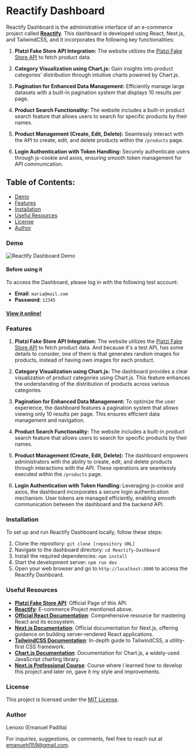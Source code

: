 # Reactify Dashboard

Reactify Dashboard is the administrative interface of an e-commerce project called **[Reactify](#useful-resources)**. This dashboard is developed using React, Next.js, and TailwindCSS, and it incorporates the following key functionalities:

1. **Platzi Fake Store API Integration:** The website utilizes the [Platzi Fake Store API](#useful-resources) to fetch product data.

2. **Category Visualization using Chart.js:** Gain insights into product categories' distribution through intuitive charts powered by Chart.js.

3. **Pagination for Enhanced Data Management:** Efficiently manage large datasets with a built-in pagination system that displays 10 results per page.

4. **Product Search Functionality:** The website includes a built-in product search feature that allows users to search for specific products by their names.

5. **Product Management (Create, Edit, Delete):** Seamlessly interact with the API to create, edit, and delete products within the `/products` page.

6. **Login Authentication with Token Handling:** Securely authenticate users through js-cookie and axios, ensuring smooth token management for API communication.

## Table of Contents:

- [Demo](#demo)
- [Features](#features)
- [Installation](#installation)
- [Useful Resources](#useful-resources)
- [License](#license)
- [Author](#author)

### Demo

![Reactify Dashboard Demo](https://media.giphy.com/media/v1.Y2lkPTc5MGI3NjExeW9uMHJleHRsOWFxbnhkcXlhbzd2eGVocWlnMXc0MjV2bXFmZzA2aSZlcD12MV9pbnRlcm5hbF9naWZfYnlfaWQmY3Q9Zw/dpRoqML3gym7EV3ZNF/giphy.gif)

#### Before using it

To access the Dashboard, please log in with the following test account:

- **Email**: `maria@mail.com`
- **Password**: `12345`

#### [View it online!](https://react-ecommerce-dashboard.vercel.app/)

### Features

1. **Platzi Fake Store API Integration:** The website utilizes the [Platzi Fake Store API](#useful-resources) to fetch product data. And because it's a test API, has some details to consider, one of them is that generates random images for products, instead of having own images for each product.

2. **Category Visualization using Chart.js:** The dashboard provides a clear visualization of product categories using Chart.js. This feature enhances the understanding of the distribution of products across various categories.

3. **Pagination for Enhanced Data Management:** To optimize the user experience, the dashboard features a pagination system that allows viewing only 10 results per page. This ensures efficient data management and navigation.

4. **Product Search Functionality:** The website includes a built-in product search feature that allows users to search for specific products by their names.

5. **Product Management (Create, Edit, Delete):** The dashboard empowers administrators with the ability to create, edit, and delete products through interactions with the API. These operations are seamlessly executed within the `/products` page.

6. **Login Authentication with Token Handling:** Leveraging js-cookie and axios, the dashboard incorporates a secure login authentication mechanism. User tokens are managed efficiently, enabling smooth communication between the dashboard and the backend API.

### Installation

To set up and run Reactify Dashboard locally, follow these steps:

1. Clone the repository: `git clone [repository URL]`
2. Navigate to the dashboard directory: `cd Reactify-Dashboard`
3. Install the required dependencies: `npm install`
4. Start the development server: `npm run dev`
5. Open your web browser and go to `http://localhost:3000` to access the Reactify Dashboard.

### Useful Resources

- **[Platzi Fake Store API](https://fakeapi.platzi.com/)**: Official Page of this API.
- **[Reactify](https://github.com/Lenoxo/reactify-nextjs)**: E-commerce Project mentioned above.
- **[Official React Documentation](https://reactjs.org/)**: Comprehensive resource for mastering React and its ecosystem.
- **[Next.js Documentation](https://nextjs.org/)**: Official documentation for Next.js, offering guidance on building server-rendered React applications.
- **[TailwindCSS Documentation](https://tailwindcss.com/)**: In-depth guide to TailwindCSS, a utility-first CSS framework.
- **[Chart.js Documentation](https://www.chartjs.org/)**: Documentation for Chart.js, a widely-used JavaScript charting library.
- **[Next.js Professional Course](https://platzi.com/cursos/profesional-nextjs/)**: Course where I learned how to develop this project and later on, gave it my style and improvements.

### License

This project is licensed under the [MIT License](LICENSE).

### Author

Lenoxo (Emanuel Padilla)

For inquiries, suggestions, or comments, feel free to reach out at [emanuehl159@gmail.com](mailto:emanuehl159@gmail.com).
